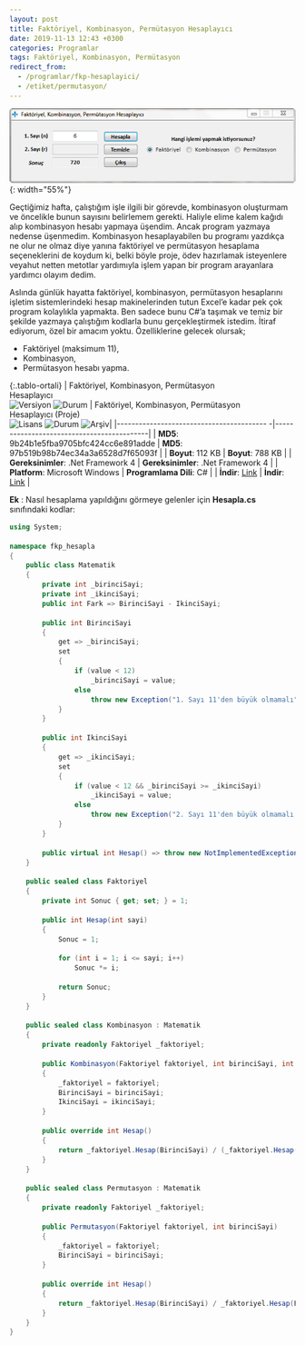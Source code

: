 ```yaml
---
layout: post
title: Faktöriyel, Kombinasyon, Permütasyon Hesaplayıcı
date: 2019-11-13 12:43 +0300
categories: Programlar
tags: Faktöriyel, Kombinasyon, Permütasyon
redirect_from:
  - /programlar/fkp-hesaplayici/
  - /etiket/permutasyon/
---
```

![fkp-hesaplayici](/images/programlar/fkp-hesaplayici.png){: width="55%"}

Geçtiğimiz hafta, çalıştığım işle ilgili bir görevde, kombinasyon oluşturmam ve öncelikle bunun sayısını belirlemem gerekti. Haliyle elime kalem kağıdı alıp kombinasyon hesabı yapmaya üşendim. Ancak program yazmaya nedense üşenmedim. Kombinasyon hesaplayabilen bu programı yazdıkça ne olur ne olmaz diye yanına faktöriyel ve permütasyon hesaplama seçeneklerini de koydum ki, belki böyle proje, ödev hazırlamak isteyenlere veyahut netten metotlar yardımıyla işlem yapan bir program arayanlara yardımcı olayım dedim.

Aslında günlük hayatta faktöriyel, kombinasyon, permütasyon hesaplarını işletim sistemlerindeki hesap makinelerinden tutun Excel’e kadar pek çok program kolaylıkla yapmakta. Ben sadece bunu C#’a taşımak ve temiz bir şekilde yazmaya çalıştığım kodlarla bunu gerçekleştirmek istedim. İtiraf ediyorum, özel bir amacım yoktu. Özelliklerine gelecek olursak;

- Faktöriyel (maksimum 11),
- Kombinasyon,
- Permütasyon hesabı yapma.

{:.tablo-ortali}
| Faktöriyel, Kombinasyon, Permütasyon<br> Hesaplayıcı<br>![Versiyon](https://img.shields.io/badge/Versiyon-1.02-blueviolet.svg?style=flat) ![Durum](https://img.shields.io/badge/Durum-Çalışıyor-success.svg?style=flat) |  Faktöriyel, Kombinasyon, Permütasyon<br>Hesaplayıcı (Proje)<br>![Lisans](https://img.shields.io/badge/Lisans-MIT-blue.svg?style=flat) ![Durum](https://img.shields.io/badge/Proje-Sonlandırıldı-lightgray.svg?style=flat) ![Arşiv](https://img.shields.io/badge/Arşiv-orange.svg?style=flat)|
|----------------------------------------- -|-------------------------------------------|
| **MD5**: 9b24b1e5fba9705bfc424cc6e891adde | **MD5**: 97b519b98b74ec34a3a6528d7f65093f | 
| **Boyut**:  112 KB                       | **Boyut**:  788 KB                         |
| **Gereksinimler**: .Net Framework 4     | **Gereksinimler**: .Net Framework 4    |
| **Platform**: Microsoft Windows           | **Programlama Dili**: C#                  |
| **İndir**: [Link](https://www.dropbox.com/s/61a22sn9ozb2qrr/fkp-hesaplayici.zip?dl=1)         | **İndir**: [Link](https://www.dropbox.com/s/mxbl0lqsswst9yg/fkp-hesaplayici-proje.zip?dl=1)                      |

**Ek** : Nasıl hesaplama yapıldığını görmeye gelenler için **Hesapla.cs** sınıfındaki kodlar:

```csharp
using System;

namespace fkp_hesapla
{
    public class Matematik
    {
        private int _birinciSayi;
        private int _ikinciSayi;
        public int Fark => BirinciSayi - IkinciSayi;

        public int BirinciSayi
        {
            get => _birinciSayi;
            set
            {
                if (value < 12)
                    _birinciSayi = value;
                else
                    throw new Exception("1. Sayı 11'den büyük olmamalı");
            }
        }

        public int IkinciSayi
        {
            get => _ikinciSayi;
            set
            {
                if (value < 12 && _birinciSayi >= _ikinciSayi)
                    _ikinciSayi = value;
                else
                    throw new Exception("2. Sayı 11'den büyük olmamalı.");
            }
        }

        public virtual int Hesap() => throw new NotImplementedException();
    }

    public sealed class Faktoriyel
    {
        private int Sonuc { get; set; } = 1;

        public int Hesap(int sayi)
        {
            Sonuc = 1;

            for (int i = 1; i <= sayi; i++)
                Sonuc *= i;

            return Sonuc;
        }
    }

    public sealed class Kombinasyon : Matematik
    {
        private readonly Faktoriyel _faktoriyel;

        public Kombinasyon(Faktoriyel faktoriyel, int birinciSayi, int ikinciSayi)
        {
            _faktoriyel = faktoriyel;
            BirinciSayi = birinciSayi;
            IkinciSayi = ikinciSayi;
        }

        public override int Hesap()
        {
            return _faktoriyel.Hesap(BirinciSayi) / (_faktoriyel.Hesap(IkinciSayi) * _faktoriyel.Hesap(Fark));
        }
    }

    public sealed class Permutasyon : Matematik
    {
        private readonly Faktoriyel _faktoriyel;

        public Permutasyon(Faktoriyel faktoriyel, int birinciSayi)
        {
            _faktoriyel = faktoriyel;
            BirinciSayi = birinciSayi;
        }

        public override int Hesap()
        {
            return _faktoriyel.Hesap(BirinciSayi) / _faktoriyel.Hesap(Fark);
        }
    }
}
```